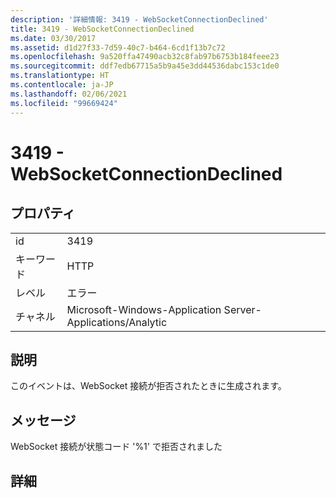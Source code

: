 ```yaml
---
description: '詳細情報: 3419 - WebSocketConnectionDeclined'
title: 3419 - WebSocketConnectionDeclined
ms.date: 03/30/2017
ms.assetid: d1d27f33-7d59-40c7-b464-6cd1f13b7c72
ms.openlocfilehash: 9a520ffa47490acb32c8fab97b6753b184feee23
ms.sourcegitcommit: ddf7edb67715a5b9a45e3dd44536dabc153c1de0
ms.translationtype: HT
ms.contentlocale: ja-JP
ms.lasthandoff: 02/06/2021
ms.locfileid: "99669424"
---
```

# <a name="3419---websocketconnectiondeclined"></a>3419 - WebSocketConnectionDeclined

## <a name="properties"></a>プロパティ  
  
|||  
|-|-|  
|id|3419|  
|キーワード|HTTP|  
|レベル|エラー|  
|チャネル|Microsoft-Windows-Application Server-Applications/Analytic|  
  
## <a name="description"></a>説明  

 このイベントは、WebSocket 接続が拒否されたときに生成されます。  
  
## <a name="message"></a>メッセージ  

 WebSocket 接続が状態コード '%1' で拒否されました  
  
## <a name="details"></a>詳細
